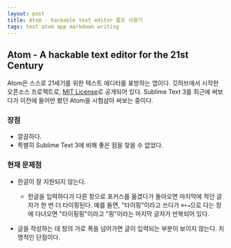 ```yaml
---
layout: post
title: Atom - hackable text editor 짧은 사용기
tags: test atom app markdown writing
---
```


## Atom - A hackable text editor for the 21st Century
Atom은 스스로 21세기를 위한 텍스트 에디터를 표방하는 앱이다. 깃허브에서 시작한 오픈소스 프로젝트로, [MIT License][a8543561]로 공개되어 있다. Sublime Text 3를 최근에 써보다가 이전에 들어만 봤던 Atom을 시험삼아 써보는 중이다.

### 장점

* 깔끔하다.
* 특별히 Sublime Text 3에 비해 좋은 점을 찾을 수 없었다.


### 현재 문제점

* 한글이 잘 지원되지 않는다.
    * 한글을 입력하다가 다른 창으로 포커스를 옮겼다가 돌아오면 마지막에 적던 글자가 한 번 더 타이핑된다. 예를 들면, "타이핑"이라고 쓰다가 `⌘+⇥`으로 다는 창에 다녀오면 "타이핑핑"이라고 "핑"이라는 마지막 글자가 반복되어 있다.
* 글을 작성하는 데 창의 가로 폭을 넘어가면 글이 입력되는 부분이 보이지 않는다. 치명적인 단점이다.


  [a8543561]: https://raw.githubusercontent.com/atom/atom/master/LICENSE.md "MIT License"
